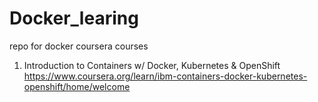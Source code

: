 # Docker_learing

repo for docker coursera courses

1. Introduction to Containers w/ Docker, Kubernetes & OpenShift <https://www.coursera.org/learn/ibm-containers-docker-kubernetes-openshift/home/welcome>
